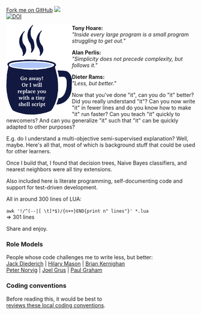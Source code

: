 <span id="forkongithub"><a href="https://github.com/timm/shortr">Fork me on GitHub</a></span>
<a href="https://github.com/timm/shortr/actions/workflows/tests.yml"><img src="https://github.com/timm/shortr/actions/workflows/tests.yml/badge.svg"></a><br><a 
href="https://zenodo.org/badge/latestdoi/206205826"> <img src="https://zenodo.org/badge/206205826.svg" alt="DOI"></a>

<p> <img width=175 align=left src="https://raw.githubusercontent.com/timm/shortr/master/docs/img/cup.png">
<b>Tony Hoare:</b><br>
<em>"Inside every large program is a small program struggling to get out."</em><p>
<b>Alan Perlis:</b><br><em>"Simplicity does not precede complexity, but follows it."</em><p>
<b>Dieter Rams:</b><br><em>"Less, but better."</em>

Now that you've done "it", can you do "it" better? Did you really understand "it"?
Can you now
write "it" in fewer lines and do you know how to make "it" run faster?
Can you teach "it" quickly to newcomers?
And can you generalize "it" such that "it" can be quickly
adapted to other purposes?

E.g. do I understand a multi-objective semi-supervised explanation?
Well, maybe. Here's all that, most of which is
background stuff that could be used for other learners.  

Once
I build that, I found that decision trees, Naive Bayes classifiers,
and nearest neighbors were all tiny extensions. 

Also included here
is literate programming, self-documenting code and support for
test-driven development. 

All in around 300 lines of LUA: <br>

`awk '!/^(--|[ \t]*$)/{n++}END{print n" lines"}' *.lua`  
=> 301 lines
     
Share and enjoy.

### Role Models
People whose code challenges me to write less, but better:     
[Jack Diederich](https://www.youtube.com/watch?v=o9pEzgHorH0) 
| [Hilary Mason](https://www.youtube.com/watch?v=l2btv0yUPNQ)
| [Brian Kernighan](https://www.oreilly.com/library/view/beautiful-code/9780596510046/ch01.html)    
  [Peter Norvig](http://norvig.com/lispy.html)
| [Joel Grus](https://github.com/joelgrus/data-science-from-scratch)
| [Paul Graham](http://www.paulgraham.com/onlisp.html)

### Coding conventions 
Before reading this, it would be best to     
[reviews these local coding conventions](https://github.com/timm/shortr/blob/master/CONTRIBUTE.md).
